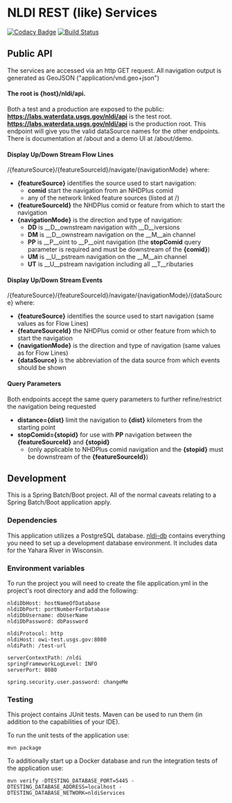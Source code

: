 # NLDI REST (like) Services

[![Codacy Badge](https://api.codacy.com/project/badge/Grade/820b477108ed4a4caa155f9119807b50)](https://app.codacy.com/app/usgs_wma_dev/nldi-services?utm_source=github.com&utm_medium=referral&utm_content=ACWI-SSWD/nldi-services&utm_campaign=Badge_Grade_Settings)
[![Build Status](https://travis-ci.org/ACWI-SSWD/nldi-services.svg?branch=master)](https://travis-ci.org/ACWI-SSWD/nldi-services)

## Public API
The services are accessed via an http GET request. All navigation output is generated as GeoJSON ("application/vnd.geo+json")

#### The root is {host}/nldi/api.
Both a test and a production are exposed to the public:
__https://labs.waterdata.usgs.gov/nldi/api__ is the test root.
__https://labs.waterdata.usgs.gov/nldi/api__ is the production root.
This endpoint will give you the valid dataSource names for the other endpoints. There is documentation at /about and a demo UI at /about/demo.

#### Display Up/Down Stream Flow Lines
/{featureSource}/{featureSourceId}/navigate/{navigationMode} where:
* __{featureSource}__ identifies the source used to start navigation:
  * __comid__ start the navigation from an NHDPlus comid
  * any of the network linked feature sources (listed at /)
* __{featureSourceId}__ the NHDPlus comid or feature from which to start the navigation
* __{navigationMode}__ is the direction and type of navigation:
  * __DD__ is __D__ownstream navigation with __D__iversions
  * __DM__ is __D__ownstream navigation on the __M__ain channel
  * __PP__ is __P__oint to __P__oint navigation (the __stopComid__ query parameter is required and must be downstream of the __{comid}__)
  * __UM__ is __U__pstream navigation on the __M__ain channel
  * __UT__ is __U__pstream navigation including all __T__ributaries

#### Display Up/Down Stream Events
/{featureSource}/{featureSourceId}/navigate/{navigationMode}/{dataSource} where:
* __{featureSource}__ identifies the source used to start navigation  (same values as for Flow Lines)
* __{featureSourceId}__ the NHDPlus comid or other feature from which to start the navigation
* __{navigationMode}__ is the direction and type of navigation (same values as for Flow Lines)
* __{dataSource}__ is the abbreviation of the data source from which events should be shown

#### Query Parameters
Both endpoints accept the same query parameters to further refine/restrict the navigation being requested
* __distance={dist}__ limit the navigation to __{dist}__ kilometers from the starting point
* __stopComid={stopid}__ for use with __PP__ navigation between the __{featureSourceId}__ and __{stopid}__
  * (only applicable to NHDPlus comid navigation and the __{stopid}__ must be downstream of the __{featureSourceId}__)

## Development
This is a Spring Batch/Boot project. All of the normal caveats relating to a Spring Batch/Boot application apply.

### Dependencies
This application utilizes a PostgreSQL database.
[nldi-db](https://github.com/ACWI-SSWD/nldi-db) contains everything you need to set up a development database environment. It includes data for the Yahara River in Wisconsin.

### Environment variables
To run the project you will need to create the file application.yml in the project's root directory and add the following:
```
nldiDbHost: hostNameOfDatabase
nldiDbPort: portNumberForDatabase
nldiDbUsername: dbUserName
nldiDbPassword: dbPassword

nldiProtocol: http
nldiHost: owi-test.usgs.gov:8080
nldiPath: /test-url

serverContextPath: /nldi
springFrameworkLogLevel: INFO
serverPort: 8080

spring.security.user.password: changeMe
```

### Testing
This project contains JUnit tests. Maven can be used to run them (in addition to the capabilities of your IDE).

To run the unit tests of the application use:

```shell
mvn package
```

To additionally start up a Docker database and run the integration tests of the application use:

```shell
mvn verify -DTESTING_DATABASE_PORT=5445 -DTESTING_DATABASE_ADDRESS=localhost -DTESTING_DATABASE_NETWORK=nldiServices
```
